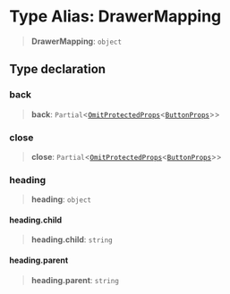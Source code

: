 # Type Alias: DrawerMapping

> **DrawerMapping**: `object`

## Type declaration

### back

> **back**: `Partial`\<[`OmitProtectedProps`](OmitProtectedProps.md)\<[`ButtonProps`](ButtonProps.md)\>\>

### close

> **close**: `Partial`\<[`OmitProtectedProps`](OmitProtectedProps.md)\<[`ButtonProps`](ButtonProps.md)\>\>

### heading

> **heading**: `object`

#### heading.child

> **heading.child**: `string`

#### heading.parent

> **heading.parent**: `string`

